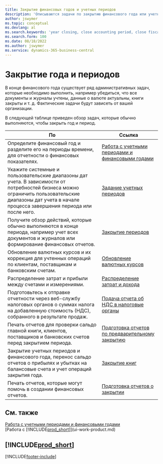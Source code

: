 ```yaml
---
title: Закрытие финансовых годов и учетных периодов
description: 'Описываются задачи по закрытию финансового года или учетного периода, например, обеспечение того, что документы и журналы учтены, а также сверка балансов банковских счетов.'
author: jswymer
ms.topic: conceptual
ms.devlang: al
ms.search.keywords: 'year closing, close accounting period, close fiscal year, bank account detailed trial balance'
ms.search.form: 100
ms.date: 08/18/2022
ms.author: jswymer
ms.service: dynamics-365-business-central
---
```

# Закрытие года и периодов

В конце финансового года существует ряд административных задач, которые необходимо выполнить, например убедиться, что все документы и журналы учтены, данные о валюте актуальны, книги закрыты и т. д. Фактические задачи будут зависеть от вашей организации.

В следующей таблице приведен обзор задач, которые обычно выполняются, чтобы закрыть год и период.

| По | Ссылка |
| --- | --- |
| Определите финансовый год и разделите его на периоды времени, для отчетности о финансовых показателях. | [Работа с учетными периодами и финансовыми годами](finance-accounting-periods-and-fiscal-years.md)|
| Укажите системные и пользовательские диапазоны дат учета. В зависимости от потребностей бизнеса можно ограничить пользовательские диапазоны дат учета в начале процесса завершения периода или после него. |[Задание учетных периодов](finance-how-specify-posting-periods.md) |
| Получите обзор действий, которые обычно выполняются в конце периода, например учет всех документов и журналов или формирование финансовых отчетов. |[Закрытие периодов](year-how-complete-period-end-processes.md) |
| Обновление валютных курсов и их коррекция для учтенных операций по клиентам, поставщикам и банковским счетам. |[Обновление валютных курсов](finance-how-update-currencies.md) |
| Распределение затрат и прибыли между счетами и измерениями. |[Распределение затрат и дохода](year-allocate-costs-income.md) |
| Подготовьтесь к отправке отчетности через веб-службу налоговых органов о суммах налога на добавленную стоимость (НДС), собранного в результате продаж. |[Подача отчета об НДС в налоговые органы](finance-how-report-vat.md)|
| Печать отчетов для проверки сальдо главной книги, клиентов, поставщиков и банковских счетов перед закрытием периода. |[Подготовка отчетов по предварительному закрытию](year-prepare-preclose-reports.md) |
| Закрытие учетных периодов и финансового года, перенос сальдо отчетов о прибылях и убытках на балансовые счета и учет операций закрытия года. |[Закрытие книг](year-close-books.md) |
| Печать отчетов, которые могут помочь в создании финансовых отчетов. |[Подготовка отчетов о закрытии](year-prepare-close-statement.md) |

## См. также

[Работа с учетными периодами и финансовыми годами](finance-accounting-periods-and-fiscal-years.md)  
[Работа с [!INCLUDE[prod_short](includes/prod_short.md)]](ui-work-product.md)

## [!INCLUDE[prod_short](includes/free_trial_md.md)]  

[!INCLUDE[footer-include](includes/footer-banner.md)]
